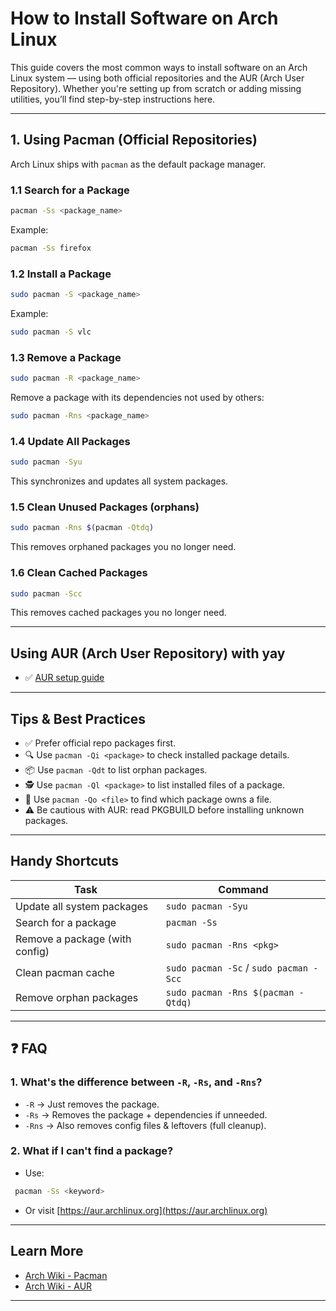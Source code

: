 # How to Install Software on Arch Linux

This guide covers the most common ways to install software on an
Arch Linux system — using both official repositories and the AUR (Arch User Repository).
Whether you're setting up from scratch or adding missing utilities,
you’ll find step-by-step instructions here.

---

## 1. Using Pacman (Official Repositories)

Arch Linux ships with `pacman` as the default package manager.

### 1.1 Search for a Package

```bash
pacman -Ss <package_name>
```

Example:

```bash
pacman -Ss firefox
```

### 1.2 Install a Package

```bash
sudo pacman -S <package_name>
```

Example:

```bash
sudo pacman -S vlc
```

### 1.3 Remove a Package

```bash
sudo pacman -R <package_name>
```

Remove a package with its dependencies not used by others:

```bash
sudo pacman -Rns <package_name>
```

### 1.4 Update All Packages

```bash
sudo pacman -Syu
```

This synchronizes and updates all system packages.

### 1.5 Clean Unused Packages (orphans)

```bash
sudo pacman -Rns $(pacman -Qtdq)
```

This removes orphaned packages you no longer need.

### 1.6 Clean Cached Packages

```bash
sudo pacman -Scc
```

This removes cached packages you no longer need.

---

## Using AUR (Arch User Repository) with yay

- ✅ [AUR setup guide](./yay_setup.md)

---

## Tips & Best Practices

- ✅ Prefer official repo packages first.
- 🔍 Use `pacman -Qi <package>` to check installed package details.
- 📦 Use `pacman -Qdt` to list orphan packages.
- 🕵️ Use `pacman -Ql <package>` to list installed files of a package.
- 📁 Use `pacman -Qo <file>` to find which package owns a file.
- ⚠️ Be cautious with AUR: read PKGBUILD before installing unknown packages.

---

## Handy Shortcuts

| Task                           | Command                                |
| ------------------------------ | -------------------------------------- |
| Update all system packages     | `sudo pacman -Syu`                     |
| Search for a package           | `pacman -Ss`                           |
| Remove a package (with config) | `sudo pacman -Rns <pkg>`               |
| Clean pacman cache             | `sudo pacman -Sc` / `sudo pacman -Scc` |
| Remove orphan packages         | `sudo pacman -Rns $(pacman -Qtdq)`     |

---

## ❓ FAQ

### 1. What's the difference between `-R`, `-Rs`, and `-Rns`?

- `-R` → Just removes the package.
- `-Rs` → Removes the package + dependencies if unneeded.
- `-Rns` → Also removes config files & leftovers (full cleanup).

### 2. What if I can't find a package?

- Use:

```bash
 pacman -Ss <keyword>
```

- Or visit [https://aur.archlinux.org](https://aur.archlinux.org)

---

## Learn More

- [Arch Wiki - Pacman](https://wiki.archlinux.org/index.php/pacman)
- [Arch Wiki - AUR](https://wiki.archlinux.org/title/Arch_User_Repository)

---
